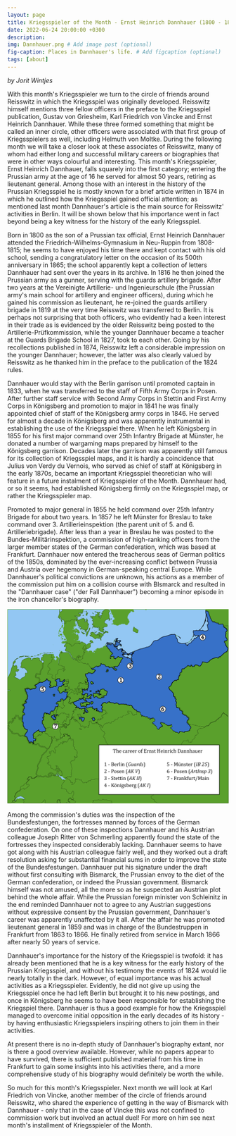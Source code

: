 ```yaml
---
layout: page
title: Kriegsspieler of the Month - Ernst Heinrich Dannhauer (1800 - 1884)
date: 2022-06-24 20:00:00 +0300
description: 
img: Dannhauer.png # Add image post (optional)
fig-caption: Places in Dannhauer's life. # Add figcaption (optional)
tags: [about]
---
```


*by Jorit Wintjes*

With this month's Kriegsspieler we turn to the circle of friends around Reisswitz in which the Kriegsspiel was originally developed. Reisswitz himself mentions three fellow officers in the preface to the Kriegsspiel publication, Gustav von Griesheim, Karl Friedrich von Vincke and Ernst Heinrich Dannhauer. While these three formed something that might be called an inner circle, other officers were associated with that first group of Kriegsspielers as well, including Helmuth von Moltke. During the following month we will take a closer look at these associates of Reisswitz, many of whom had either long and successful military careers or biographies that were in other ways colourful and interesting. This month's Kriegsspieler, Ernst Heinrich Dannhauer, falls squarely into the first category; entering the Prussian army at the age of 16 he served for almost 50 years, retiring as lieutenant general. Among those with an interest in the history of the Prussian Kriegsspiel he is mostly known for a brief article written in 1874 in which he outlined how the Kriegsspiel gained official attention; as mentioned last month Dannhauer's article is the main source for Reisswitz' activities in Berlin. It will be shown below that his importance went in fact beyond being a key witness for the history of the early Kriegsspiel.

Born in 1800 as the son of a Prussian tax official, Ernst Heinrich Dannhauer attended the Friedrich-Wilhelms-Gymnasium in Neu-Ruppin from 1808-1815; he seems to have enjoyed his time there and kept contact with his old school, sending a congratulatory letter on the occasion of its 500th anniversary in 1865; the school apparently kept a collection of letters Dannhauer had sent over the years in its archive. In 1816 he then joined the Prussian army as a gunner, serving with the guards artillery brigade. After two years at the Vereinigte Artillerie- und Ingenieurschule (the Prussian army's main school for artillery and engineer officers), during which he gained his commission as lieutenant, he re-joined the guards artillery brigade in 1819 at the very time Reisswitz was transferred to Berlin. It is perhaps not surprising that both officers, who evidently had a keen interest in their trade as is evidenced by the older Reisswitz being posted to the Artillerie-Prüfkommission, while the younger Dannhauer became a teacher at the Guards Brigade School in 1827, took to each other. Going by his recollections published in 1874, Reisswitz left a considerable impression on the younger Dannhauer; however, the latter was also clearly valued by Reisswitz as he thanked him in the preface to the publication of the 1824 rules.

Dannhauer would stay with the Berlin garrison until promoted captain in 1833, when he was transferred to the staff of Fifth Army Corps in Posen. After further staff service with Second Army Corps in Stettin and First Army Corps in Königsberg and promotion to major in 1841 he was finally appointed chief of staff of the Königsberg army corps in 1846. He served for almost a decade in Königsberg and was apparently instrumental in establishing the use of the Kriegsspiel there. When he left Königsberg in 1855 for his first major command over 25th Infantry Brigade at Münster, he donated a number of wargaming maps prepared by himself to the Königsberg garrison. Decades later the garrison was apparently still famous for its collection of Kriegsspiel maps, and it is hardly a coincidence that Julius von Verdy du Vernois, who served as chief of staff at Königsberg in the early 1870s, became an important Kriegsspiel theoretician who will feature in a future instalment of Kriegsspieler of the Month. Dannhauer had, or so it seems, had established Königsberg firmly on the Kriegsspiel map, or rather the Kriegsspieler map.

Promoted to major general in 1855 he held command over 25th Infantry Brigade for about two years. In 1857 he left Münster for Breslau to take command over 3. Artillerieinspektion (the parent unit of 5. and 6. Artilleriebrigade). After less than a year in Breslau he was posted to the Bundes-Militärinspektion, a commission of high-ranking officers from the larger member states of the German confederation, which was based at Frankfurt. Dannhauer now entered the treacherous seas of German politics of the 1850s, dominated by the ever-increasing conflict between Prussia and Austria over hegemony in German-speaking central Europe. While Dannhauer's political convictions are unknown, his actions as a member of the commission put him on a collision course with BIsmarck and resulted in the "Dannhauer case" ("der Fall Dannhauer") becoming a minor episode in the iron chancellor's biography. 

![](/assets/img/Dannhauer-oringinal.png)

Among the commission's duties was the inspection of the Bundesfestungen, the fortresses manned by forces of the German confederation. On one of these inspections Dannhauer and his Austrian colleague Joseph Ritter von Schmerling apparently found the state of the fortresses they inspected considerably lacking. Dannhauer seems to have got along with his Austrian colleague fairly well, and they worked out a draft resolution asking for substantial financial sums in order to improve the state of the Bundesfestungen. Dannhauer put his signature under the draft without first consulting with Bismarck, the Prussian envoy to the diet of the German confederation, or indeed the Prussian government. Bismarck himself was not amused, all the more so as he suspected an Austrian plot behind the whole affair. While the Prussian foreign minister von Schleinitz in the end reminded Dannhauer not to agree to any Austrian suggestions without expressive consent by the Prussian government, Dannhauer's career was apparently unaffected by it all. After the affair he was promoted lieutenant general in 1859 and was in charge of the Bundestruppen in Frankfurt from 1863 to 1866. He finally retired from service in March 1866 after nearly 50 years of service. 

Dannhauer's importance for the history of the Kriegsspiel is twofold: it has already been mentioned that he is a key witness for the early history of the Prussian Kriegsspiel, and without his testimony the events of 1824 would lie nearly totally in the dark. However, of equal importance was his actual activities as a Kriegsspieler. Evidently, he did not give up using the Kriegsspiel once he had left Berlin but brought it to his new postings, and once in Königsberg he seems to have been responsible for establishing the Kriegspiel there. Dannhauer is thus a good example for how the Kriegsspiel managed to overcome initial opposition in the early decades of its history - by having enthusiastic Kriegsspielers inspiring others to join them in their activities.

At present there is no in-depth study of Dannhauer's biography extant, nor is there a good overview available. However, while no papers appear to have survived, there is sufficient published material from his time in Frankfurt to gain some insights into his activities there, and a more comprehensive study of his biography would definitely be worth the while.

So much for this month's Kriegsspieler. Next month we will look at Karl Friedrich von Vincke, another member of the circle of friends around Reisswitz, who shared the experience of getting in the way of Bismarck with Dannhauer - only that in the case of Vincke this was not confined to commission work but involved an actual duel! For more on him see next month's installment of Kriegsspieler of the Month.
